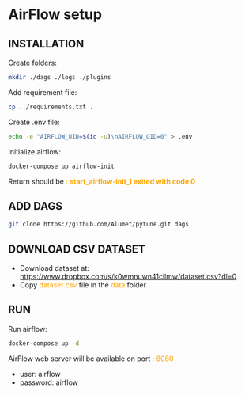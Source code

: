 # AirFlow setup

## INSTALLATION

Create folders:
```bash
mkdir ./dags ./logs ./plugins
```

Add requirement file:
```bash
cp ../requirements.txt .
```

Create .env file:
```bash
echo -e "AIRFLOW_UID=$(id -u)\nAIRFLOW_GID=0" > .env
```

Initialize airflow:
```bash
docker-compose up airflow-init
```
Return should be
<span style="color:orange">: **start_airflow-init_1 exited with code 0**</span>

## ADD DAGS

```bash
git clone https://github.com/Alumet/pytune.git dags
```

## DOWNLOAD CSV DATASET

- Download dataset at: https://www.dropbox.com/s/k0wmnuwn41cilmw/dataset.csv?dl=0
- Copy <span style="color:orange">dataset.csv</span> file in the <span style="color:orange">data</span> folder
## RUN

Run airflow:
```bash
docker-compose up -d
```

AirFlow web server will be available on port 
<span style="color:orange">: 8080</span>

- user: airflow
- password: airflow

